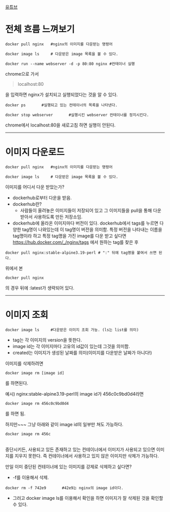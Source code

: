 [유튜브](https://www.youtube.com/watch?v=Rw1gRR7lZwQ&list=PLtUgHNmvcs6rS5aNCRIZtVcyk3gRX2iOd&index=4)

# 전체 흐름 느껴보기
```docker
docker pull nginx   #nginx의 이미지를 다운받는 명령어
```
```docker
docker image ls     # 다운받은 image 목록을 볼 수 있다.
```
```docker
docker run --name webserver -d -p 80:80 nginx #컨테이너 실행
```

chrome으로 가서
>localhost:80

을 입력하면 nginx가 설치되고 실행되었다는 것을 알 수 있다.

```docker
docker ps       #실행되고 있는 컨테이너의 목록을 나타낸다.
```
```docker 
docker stop webserver       #실행시킨 webserver 컨테이너를 정지시킨다.
```

chrome에서 localhost:80을 새로고침 하면 실행이 안된다.

---

# 이미지 다운로드

```docker
docker pull nginx   #nginx의 이미지를 다운받는 명령어
```

```docker
docker image ls     # 다운받은 image 목록을 볼 수 있다.
```

이미지를 어디서 다운 받았는가?
- dockerhub로부터 다운을 받음.
- dockerhub란?
    - 사람들이 올려놓은 이미지들이 저장되어 있고 그 이미지들을 pull을 통해 다운받아서 사용하도록 만든 저장소임.
- dockerhub에 올라온 이미지마다 버전이 있다. dockerhub에서 tags를 누르면 다양한 tag명이 나와있는데 이 tag명이 버전을 의미함. 특정 버전을 나타내는 이름을 tag명이라 하고 특정 tag명을 가진 image를 다운 받고 싶다면 https://hub.docker.com/_/nginx/tags 에서 원하는 tag를 찾은 후
```docker
docker pull nginx:stable-alpine3.19-perl # ":" 뒤에 tag명을 붙여서 쓰면 된다.
```

위에서 본
```docker
docker pull nginx  
```
의 경우 뒤에 :latest가 생략되어 있다.

---

# 이미지 조회
```docker
docker image ls     #다운받은 이미지 조회 가능. (ls는 list를 의미)
```

- tag는 각 이미지의 version을 뜻한다.
- image id는 각 이미지마다 고유의 id값이 있는데 그것을 의미함.
- created는 이미지가 생성된 날짜를 의미(이미지를 다운받은 날짜가 아니다!)

이미지를 삭제하려면
```docker
docker image rm [image id]
```
를 하면된다.

예시)
nginx:stable-alpine3.19-perl의 image id가 456c0c9bd0d4라면
```docker
docker image rm 456c0c9bd0d4
```
를 하면 됨.

하지만~~~ 그냥 아래와 같이 image id의 일부만 쳐도 가능하다.
```docker
docker image rm 456c
```

<br>
중단시키든, 사용되고 있든 존재하고 있는 컨테이너에서 이미지가 사용되고 있으면 이미지를 지우지 못한다. 즉 컨테이너에서 사용하고 있지 않은 이미지만 삭제가 가능하다.

만일 이미 중단된 컨테이너에 있는 이미지를 강제로 삭제하고 싶다면?

* -f를 이용해서 삭제.
```docker
docker rm -f 742e9       #42e9는 nginx의 image id이다.
```

* 그러고 docker image ls를 이용해서 확인을 하면 이미지가 잘 삭제된 것을 확인할 수 있다.